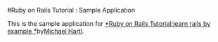 #Ruby on Rails Tutorial : Sample Application

This is the sample application for [*Ruby on Rails Tutorial:learn rails by example *](http://railstutorial.org/)by[Michael Hartl](http://michaelhartl.com/).
